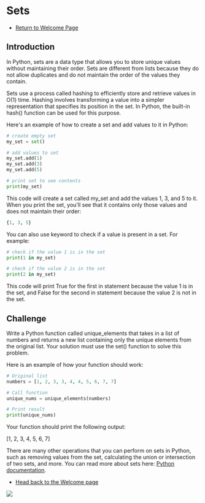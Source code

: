 # Sets

* [Return to Welcome Page](0-welcome.md)

## Introduction

In Python, sets are a data type that allows you to store unique values without maintaining their order. Sets are different from lists because they do not allow duplicates and do not maintain the order of the values they contain.

Sets use a process called hashing to efficiently store and retrieve values in O(1) time. Hashing involves transforming a value into a simpler representation that specifies its position in the set. In Python, the built-in hash() function can be used for this purpose.

Here's an example of how to create a set and add values to it in Python:

```python
# create empty set
my_set = set()

# add values to set
my_set.add(1)
my_set.add(3)
my_set.add(5)

# print set to see contents
print(my_set)
```
This code will create a set called my_set and add the values 1, 3, and 5 to it. When you print the set, you'll see that it contains only those values and does not maintain their order:

```python
{1, 3, 5}
```

You can also use keyword to check if a value is present in a set. For example:

```python
# check if the value 1 is in the set
print(1 in my_set)

# check if the value 2 is in the set
print(2 in my_set)
```
This code will print True for the first in statement because the value 1 is in the set, and False for the second in statement because the value 2 is not in the set.

## Challenge

Write a Python function called unique_elements that takes in a list of numbers and returns a new list containing only the unique elements from the original list. Your solution must use the set() function to solve this problem.

Here is an example of how your function should work:

```python
# Original list
numbers = [1, 2, 3, 3, 4, 4, 5, 6, 7, 7]

# Call function
unique_nums = unique_elements(numbers)

# Print result
print(unique_nums)
```
Your function should print the following output:

[1, 2, 3, 4, 5, 6, 7]


There are many other operations that you can perform on sets in Python, such as removing values from the set, calculating the union or intersection of two sets, and more. You can read more about sets here: [Python documentation](https://www.geeksforgeeks.org/sets-in-python/).

* [Head back to the Welcome page](0-welcome.md)

![](/images/set.jpg)
